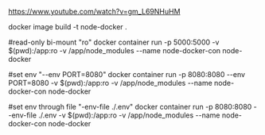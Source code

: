 https://www.youtube.com/watch?v=gm_L69NHuHM

docker image build -t node-docker .

#read-only bi-mount
"ro"
docker container run -p 5000:5000 -v $(pwd):/app:ro -v /app/node_modules --name node-docker-con node-docker

#set env
"--env PORT=8080"
docker container run -p 8080:8080 --env PORT=8080 -v $(pwd):/app:ro -v /app/node_modules --name node-docker-con node-docker

#set env through file
"-env-file ./.env"
docker container run -p 8080:8080 --env-file ./.env -v $(pwd):/app:ro -v /app/node_modules --name node-docker-con node-docker
